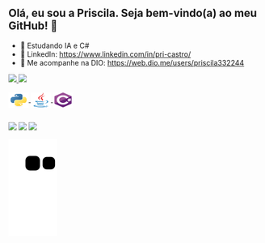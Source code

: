 ## Olá, eu sou a Priscila. Seja bem-vindo(a) ao meu GitHub! 👋

- 🌱 Estudando IA e C#
- 💼 LinkedIn: https://www.linkedin.com/in/pri-castro/
- 💙 Me acompanhe na DIO: https://web.dio.me/users/priscila332244


<div>
  <a href="https://github.com/priihcastro">
  <img height="150em" src="https://github-readme-stats.vercel.app/api?username=priihcastro&show_icons=true&theme=radical&locale=pt-br&include_all_commits=true&count_private=true"/>
  <img height="110em" src="https://github-readme-stats.vercel.app/api/top-langs/?username=priihcastro&locale=pt-br&layout=compact&langs_count=7&theme=radical"/>
</div>
  

<div style="display: inline_block"><br>
  <!-- <img align="center" alt="Js" height="30" width="40" src="https://raw.githubusercontent.com/devicons/devicon/master/icons/javascript/javascript-original.svg">
  <img align="center" alt="HTML" height="30" width="40" src="https://raw.githubusercontent.com/devicons/devicon/master/icons/html5/html5-original.svg">
  <img align="center" alt="CSS" height="30" width="40" src="https://raw.githubusercontent.com/devicons/devicon/master/icons/css3/css3-original.svg"> -->
  
  <img align="center" alt="Python" height="30" width="40" src="https://raw.githubusercontent.com/devicons/devicon/master/icons/python/python-original.svg">
  <img align="center" alt="Java" height="30" width="40" src="https://raw.githubusercontent.com/devicons/devicon/master/icons/java/java-original.svg">
  <img align="center" alt="Csharp" height="30" width="40" src="https://raw.githubusercontent.com/devicons/devicon/master/icons/csharp/csharp-original.svg">
</div>
  
  ##
  
<div>
  <a href="https://www.linkedin.com/in/pri-castro/" target="_blank"><img src="https://img.shields.io/badge/-LinkedIn-%230077B5?style=for-the-badge&logo=linkedin&logoColor=white" target="_blank"></a> 
  <a href="https://www.instagram.com/priih__castro/" target="_blank"><img src="https://img.shields.io/badge/-Instagram-%23E4405F?style=for-the-badge&logo=instagram&logoColor=white" target="_blank"></a>
  <a href = "mailto:priihcastro324@outlook.com"><img src="https://img.shields.io/badge/Microsoft_Outlook-0078D4?style=for-the-badge&logo=microsoft-outlook&logoColor=white" target="_blank"></a>
  
 
  ![Snake animation](https://github.com/priihcastro/priihcastro/blob/output/github-contribution-grid-snake.svg)
 
</div>
